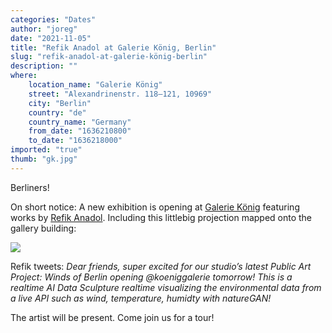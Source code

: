 ```yaml
---
categories: "Dates"
author: "joreg"
date: "2021-11-05"
title: "Refik Anadol at Galerie König, Berlin"
slug: "refik-anadol-at-galerie-könig-berlin"
description: ""
where: 
    location_name: "Galerie König"
    street: "Alexandrinenstr. 118–121, 10969"
    city: "Berlin"
    country: "de"
    country_name: "Germany"
    from_date: "1636210800"
    to_date: "1636218000"
imported: "true"
thumb: "gk.jpg"
---
```



Berliners!


On short notice: A new exhibition is opening at [Galerie König](https://www.koeniggalerie.com) featuring works by [Refik Anadol](https://refikanadol.com/). Including this littlebig projection mapped onto the gallery building:

![](gk.jpg)

Refik tweets: *Dear friends, super excited for our studio’s latest Public Art Project: Winds of Berlin opening @koeniggalerie tomorrow! This is a realtime AI Data Sculpture realtime visualizing the environmental data from a live API such as wind, temperature, humidty with natureGAN!*

The artist will be present. Come join us for a tour!